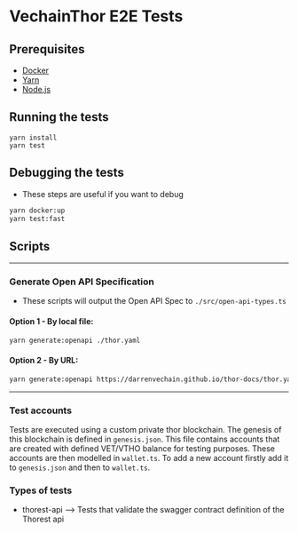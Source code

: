 # VechainThor E2E Tests

## Prerequisites

- [Docker](https://docs.docker.com/install/)
- [Yarn](https://yarnpkg.com/en/docs/install)
- [Node.js](https://nodejs.org/en/download/)

## Running the tests

```shell
yarn install
yarn test
```

## Debugging the tests

- These steps are useful if you want to debug

```bash
yarn docker:up
yarn test:fast
```

## Scripts

---

### Generate Open API Specification

- These scripts will output the Open API Spec to `./src/open-api-types.ts`


#### **Option 1** - By local file:

```bash
yarn generate:openapi ./thor.yaml
```

#### **Option 2** - By URL:

```bash
yarn generate:openapi https://darrenvechain.github.io/thor-docs/thor.yaml
```

---

### Test accounts

Tests are executed using a custom private thor blockchain. The genesis of this blockchain is defined in `genesis.json`. This file contains accounts that are created with defined VET/VTHO balance for testing purposes. These accounts are then modelled in `wallet.ts`. To add a new account firstly add it to `genesis.json` and then to `wallet.ts`. 

### Types of tests

- thorest-api --> Tests that validate the swagger contract definition of the Thorest api

